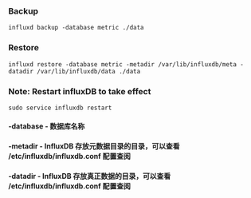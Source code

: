 ### Backup
    influxd backup -database metric ./data
### Restore
    influxd restore -database metric -metadir /var/lib/influxdb/meta -datadir /var/lib/influxdb/data ./data

### Note: Restart influxDB to take effect
    sudo service influxdb restart
    
#### -database - 数据库名称
#### -metadir - InfluxDB 存放元数据目录的目录，可以查看 /etc/influxdb/influxdb.conf 配置查阅
#### -datadir - InfluxDB 存放真正数据的目录，可以查看 /etc/influxdb/influxdb.conf 配置查阅

